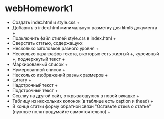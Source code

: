 # webHomework1
* Создать index.html и style.css +
* Добавить в index.html минимальную разметку для html5 документа +
* Подключить файл стилей style.css в index.html +
* Сверстать статью, содержащую:
* Несколько заголовков разного уровня +
* Несколько параграфов текста, в которых есть жирный +, курсивный +, подчеркнутый текст +
* Маркированный список +
* Нумерованный список +
* Несколько изображений разных размеров +
* Цитату +
* Надстрочный текст +
* Подстрочный текст +
* Ссылку на другой сайт, открывающуюся в новой вкладке +
* Таблицу из нескольких колонок (в таблице есть caption и thead) +
* В конце статьи форму обратной связи "Оставьте отзыв о статье" (нужные поля продумайте самостоятельно) +
